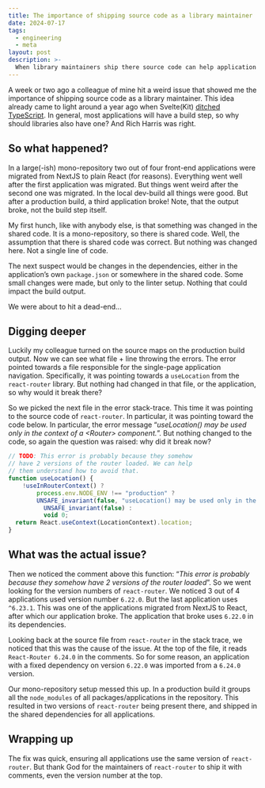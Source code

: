 ```yaml
---
title: The importance of shipping source code as a library maintainer
date: 2024-07-17
tags:
  - engineering
  - meta
layout: post
description: >-
  When library maintainers ship there source code can help application builders in debugging critical and weird issues.
---
```


A week or two ago a colleague of mine hit a weird issue that showed me the importance of shipping source code as a library maintainer. This idea already came to light around a year ago when Svelte(Kit) [ditched TypeScript](https://devclass.com/2023/05/11/typescript-is-not-worth-it-for-developing-libraries-says-svelte-author-as-team-switches-to-javascript-and-jsdoc/ ). In general, most applications will have a build step, so why should libraries also have one? And Rich Harris was right.

## So what happened?
In a large(-ish) mono-repository two out of four front-end applications were migrated from NextJS to plain React (for reasons). Everything went well after the first application was migrated. But things went weird after the second one was migrated. In the local dev-build all things were good. But after a production build, a third application broke! Note, that the output broke, not the build step itself. 

My first hunch, like with anybody else, is that something was changed in the shared code. It is a mono-repository, so there is shared code. Well, the assumption that there is shared code was correct. But nothing was changed here. Not a single line of code.

The next suspect would be changes in the dependencies, either in the application’s own `package.json` or somewhere in the shared code. Some small changes were made, but only to the linter setup. Nothing that could impact the build output. 

We were about to hit a dead-end...

## Digging deeper
Luckily my colleague turned on the source maps on the production build output. Now we can see what file + line throwing the errors. The error pointed towards a file responsible for the single-page application navigation. Specifically, it was pointing towards a `useLocation` from the `react-router` library. But nothing had changed in that file, or the application, so why would it break there? 

So we picked the next file in the error stack-trace. This time it was pointing to the source code of `react-router`. In particular, it was pointing toward the code below. In particular, the error message “*useLocation() may be used only in the context of a \<Router> component.*”. But nothing changed to the code, so again the question was raised: why did it break now?

```js
// TODO: This error is probably because they somehow 
// have 2 versions of the router loaded. We can help 
// them understand how to avoid that.
function useLocation() {
	!useInRouterContext() ? 
		process.env.NODE_ENV !== "production" ?
	    UNSAFE_invariant(false, "useLocation() may be used only in the context of a <Router> component.") : 
	      UNSAFE_invariant(false) : 
	      void 0;
  return React.useContext(LocationContext).location;
}
```

## What was the actual issue? 

Then we noticed the comment above this function: “*This error is probably because they somehow have 2 versions of the router loaded*”. So we went looking for the version numbers of `react-router`. We noticed 3 out of 4 applications used version number `6.22.0`. But the last application uses `^6.23.1`. This was one of the applications migrated from NextJS to React, after which our application broke. The application that broke uses `6.22.0` in its dependencies. 

Looking back at the source file from `react-router` in the stack trace, we noticed that this was the cause of the issue. At the top of the file, it reads `React-Router 6.24.0` in the comments. So for some reason, an application with a fixed dependency on version `6.22.0` was imported from a `6.24.0` version.

Our mono-repository setup messed this up. In a production build it groups all the `node_modules` of all packages/applications in the repository.  This resulted in two versions of `react-router` being present there, and shipped in the shared dependencies for all applications. 

## Wrapping up
The fix was quick, ensuring all applications use the same version of `react-router`. But thank God for the maintainers of `react-router` to ship it with comments, even the version number at the top. 